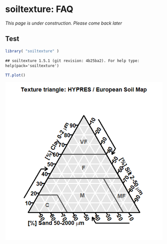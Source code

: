 soiltexture: FAQ
================

_This page is under construction. Please come back later_

Test
----


```r
library( "soiltexture" ) 
```

```
## soiltexture 1.5.1 (git revision: 4b25ba2). For help type: help(pack='soiltexture')
```

```r
TT.plot()
```

![plot of chunk test](figure/test-1.png)
